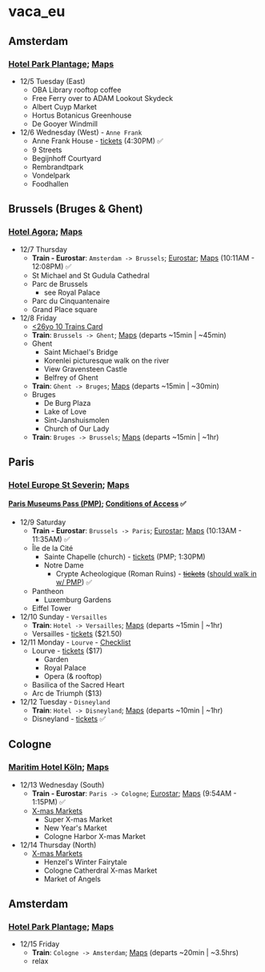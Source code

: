 # vaca\_eu

## Amsterdam
### [Hotel Park Plantage](https://www.hotelparkplantage.com/); [Maps](https://maps.app.goo.gl/X9oGKMpEdV9UPUEw7)
- 12/5 Tuesday (East)
    - OBA Library rooftop coffee
    - Free Ferry over to ADAM Lookout Skydeck
    - Albert Cuyp Market
    - Hortus Botanicus Greenhouse
   - De Gooyer Windmill
- 12/6 Wednesday (West) - `Anne Frank`
    - Anne Frank House - [tickets](https://www.annefrank.org/en/museum/tickets/) (4:30PM) ✅
    - 9 Streets
    - Begijnhoff Courtyard
    - Rembrandtpark
    - Vondelpark
    - Foodhallen

## Brussels (Bruges & Ghent)
### [Hotel Agora](https://www.hotelagora.be/); [Maps](https://maps.app.goo.gl/S8imw4MccUmb4Wtx7)
- 12/7 Thursday
    - **Train - Eurostar**: `Amsterdam -> Brussels`; [Eurostar](https://www.eurostar.com/search/uk-en?adult=2&origin=8400058&destination=8814001&outbound=2023-12-07); [Maps](https://www.google.com/maps/dir/Hotel+Park+Plantage,+Plantage+Middenlaan,+Amsterdam,+Netherlands/Hotel+Agora+Brussels+Grand+Place,+Rue+des+Eperonniers+3,+1000+Brussel+centrum,+Belgium/@51.6081863,3.3358552,8z/data=!3m1!4b1!4m18!4m17!1m5!1m1!1s0x47c60998a773e3f5:0xa2b5108dd73edb02!2m2!1d4.9113075!2d52.3663972!1m5!1m1!1s0x47c3c38095a9caa7:0x7e864a5f438c1950!2m2!1d4.3543492!2d50.8461925!2m3!6e0!7e2!8j1701945000!3e3?entry=ttu) (10:11AM - 12:08PM) ✅
    - St Michael and St Gudula Cathedral
    - Parc de Brussels
        - see Royal Palace
    - Parc du Cinquantenaire
    - Grand Place square
- 12/8 Friday
    - [<26yo 10 Trains Card](https://www.belgiantrain.be/en/tickets-and-railcards/gopass10)
    - **Train**: `Brussels -> Ghent`; [Maps](https://www.google.com/maps/dir/Brussels,+Belgium/Ghent,+Belgium/@50.9336631,3.8690897,11z/data=!3m1!4b1!4m18!4m17!1m5!1m1!1s0x47c3a4ed73c76867:0xc18b3a66787302a7!2m2!1d4.3571696!2d50.8476424!1m5!1m1!1s0x47c370e1339443ad:0x40099ab2f4d5140!2m2!1d3.7303351!2d51.0500182!2m3!6e0!7e2!8j1702026000!3e3?entry=ttu) (departs ~15min | ~45min)
    - Ghent
        - Saint Michael's Bridge
        - Korenlei picturesque walk on the river
        - View Gravensteen Castle
        - Belfrey of Ghent
    - **Train**: `Ghent -> Bruges`; [Maps](https://www.google.com/maps/dir/Ghent,+Belgium/Bruges,+Belgium/@51.1222971,3.3088762,11z/data=!3m1!4b1!4m18!4m17!1m5!1m1!1s0x47c370e1339443ad:0x40099ab2f4d5140!2m2!1d3.7303351!2d51.0500182!1m5!1m1!1s0x47c350d0c11e420d:0x1aa2f35ac8834df7!2m2!1d3.2247552!2d51.2091807!2m3!6e0!7e2!8j1702049400!3e3?entry=ttu) (departs ~15min | ~30min)
    - Bruges
        - De Burg Plaza
        - Lake of Love
        - Sint-Janshuismolen
        - Church of Our Lady
    - **Train**: `Bruges -> Brussels`; [Maps](https://www.google.com/maps/dir/Bruges,+Belgium/Brussels,+Belgium/@51.0128966,3.4573822,10z/data=!3m1!4b1!4m18!4m17!1m5!1m1!1s0x47c350d0c11e420d:0x1aa2f35ac8834df7!2m2!1d3.2247552!2d51.2091807!1m5!1m1!1s0x47c3a4ed73c76867:0xc18b3a66787302a7!2m2!1d4.3571696!2d50.8476424!2m3!6e0!7e2!8j1702065600!3e3?entry=ttu) (departs ~15min | ~1hr)

## Paris
### [Hotel Europe St Severin](https://hoteleurope.net/en/); [Maps](https://maps.app.goo.gl/43HUFcK9HKyMkpLX6)
#### [Paris Museums Pass (PMP)](https://www.parismuseumpass.fr/t-en/r%C3%89servation/cr%C3%89neaux-horaires); [Conditions of Access](./PMP.pdf) ✅
- 12/9 Saturday
    - **Train - Eurostar**: `Brussels -> Paris`; [Eurostar](https://www.eurostar.com/search/us-en?adult=2&origin=8814001&destination=8727100&outbound=2023-12-09); [Maps](https://www.google.com/maps/dir/Hotel+Agora+Brussels+Grand+Place,+Rue+des+Eperonniers,+Brussel+centrum,+Belgium/H%C3%B4tel+Europe+Saint-S%C3%A9verin,+38-40+Rue+Saint-S%C3%A9verin,+75005+Paris,+France/@49.8433734,2.0317966,8z/data=!3m1!4b1!4m18!4m17!1m5!1m1!1s0x47c3c38095a9caa7:0x7e864a5f438c1950!2m2!1d4.3543492!2d50.8461925!1m5!1m1!1s0x47e671e09e3f1161:0x727f1bb791c932c!2m2!1d2.3443131!2d48.8527518!2m3!6e0!7e2!8j1702114200!3e3?entry=ttu) (10:13AM - 11:35AM) ✅
    - Île de la Cité
        - Sainte Chapelle (church) - [tickets](https://tickets.monuments-nationaux.fr/en-GB/home) (PMP; 1:30PM)
        - Notre Dame
            - Crypte Acheologique (Roman Ruins) - ~~[tickets](https://www.crypte.paris.fr/en/visit/access-opening-times-accessibility/museum-admission)~~ ([should walk in w/ PMP](https://community.ricksteves.com/travel-forum/france/la-crypte-archeologique-reservation-needed)) ✅
    - Pantheon
        - Luxemburg Gardens
    - Eiffel Tower
- 12/10 Sunday - `Versailles`
    - **Train**: `Hotel -> Versailles`; [Maps](https://www.google.com/maps/dir/H%C3%B4tel+Europe+Saint-S%C3%A9verin,+38-40+Rue+Saint-S%C3%A9verin,+75005+Paris,+France/Versailles+palace,+Versailles,+France/@48.8289953,2.1504306,12z/data=!3m2!4b1!5s0x47e67dbeb2a2d1cb:0xfaa83490b67c0c36!4m18!4m17!1m5!1m1!1s0x47e671e09e3f1161:0x727f1bb791c932c!2m2!1d2.3443131!2d48.8527518!1m5!1m1!1s0x47e67d94d7b14c75:0x538fcc15f59ce8f!2m2!1d2.1203554!2d48.8048649!2m3!6e1!7e2!8j1702202400!3e3?entry=ttu) (departs ~15min | ~1hr)
    - Versailles - [tickets](https://billetterie.chateauversailles.fr/passport-visite-chateau-css5-chateauversailles-lgen-pg51-ei552471.html) ($21.50)
- 12/11 Monday - `Lourve` - [Checklist](Lourve-Checklist.md)
    - Lourve  - [tickets](https://www.louvre.fr/en/visit/hours-admission#ticket-prices) ($17)
        - Garden
        - Royal Palace
        - Opera (& rooftop)
    - Basilica of the Sacred Heart
    - Arc de Triumph ($13)
- 12/12 Tuesday - `Disneyland`
    - **Train**: `Hotel -> Disneyland`; [Maps](https://www.google.com/maps/dir/H%C3%B4tel+Europe+Saint-S%C3%A9verin,+38-40+Rue+Saint-S%C3%A9verin,+75005+Paris,+France/Disneyland+Paris,+Bd+de+Parc,+77700+Coupvray,+France/@48.9222711,2.3991976,11z/data=!3m1!4b1!4m18!4m17!1m5!1m1!1s0x47e671e09e3f1161:0x727f1bb791c932c!2m2!1d2.3443131!2d48.8527518!1m5!1m1!1s0x47e61d19ca7ae2bd:0x57faf8cb6310e660!2m2!1d2.783593!2d48.8673858!2m3!6e0!7e2!8j1702375200!3e3?entry=ttu) (departs ~10min | ~1hr)
    - Disneyland - [tickets](https://www.google.com/search?client=firefox-b-1-e&q=disneyland+paris+tickets) ✅

## Cologne
### [Maritim Hotel Köln](https://www.maritim.com/en/hotels/germany/hotel-cologne/hotel-overview); [Maps](https://maps.app.goo.gl/axRgKiChEzGFTW7v8)
- 12/13 Wednesday (South)
    - **Train - Eurostar**: `Paris -> Cologne`; [Eurostar](https://www.eurostar.com/search/us-en?adult=2&origin=8727100&destination=8015458&outbound=2023-12-13); [Maps](https://www.google.com/maps/dir/H%C3%B4tel+Europe+Saint-S%C3%A9verin,+Rue+Saint-S%C3%A9verin,+Paris,+France/Maritim+Hotel+K%C3%B6ln,+Heumarkt+20,+50667+K%C3%B6ln,+Germany/@49.7409521,4.1576293,8z/data=!3m2!4b1!5s0x47bf25b15ecbba0d:0x1f499a6c4fc661d5!4m18!4m17!1m5!1m1!1s0x47e671e09e3f1161:0x727f1bb791c932c!2m2!1d2.3443131!2d48.8527518!1m5!1m1!1s0x47bf25b156ef40df:0xaacf0eed821efed1!2m2!1d6.9612077!2d50.9354728!2m3!6e0!7e2!8j1702461600!3e3?entry=ttu) (9:54AM - 1:15PM) ✅
    - [X-mas Markets](https://www.cologne-tourism.com/experiences-lifestyle/christmas)
        - Super X-mas Market
        - New Year's Market
        - Cologne Harbor X-mas Market
- 12/14 Thursday (North)
    - [X-mas Markets](https://www.cologne-tourism.com/experiences-lifestyle/christmas)
        - Henzel's Winter Fairytale
        - Cologne Catherdral X-mas Market
        - Market of Angels

## Amsterdam
### [Hotel Park Plantage](https://www.hotelparkplantage.com/); [Maps](https://maps.app.goo.gl/X9oGKMpEdV9UPUEw7)
- 12/15 Friday
    - **Train**: `Cologne -> Amsterdam`; [Maps](https://www.google.com/maps/dir/Maritim+Hotel+K%C3%B6ln,+Heumarkt,+Cologne,+Germany/Hotel+Park+Plantage,+Plantage+Middenlaan+26,+1018+DE+Amsterdam,+Netherlands/@51.6616116,5.2694169,9z/data=!4m18!4m17!1m5!1m1!1s0x47bf25b156ef40df:0xaacf0eed821efed1!2m2!1d6.9612077!2d50.9354728!1m5!1m1!1s0x47c60998a773e3f5:0xa2b5108dd73edb02!2m2!1d4.9113075!2d52.3663972!2m3!6e0!7e2!8j1702632600!3e3?entry=ttu) (departs ~20min | ~3.5hrs)
    - relax

